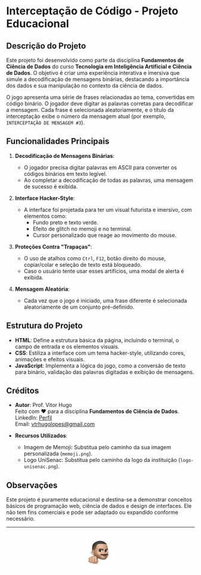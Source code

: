 # Interceptação de Código - Projeto Educacional

## Descrição do Projeto

Este projeto foi desenvolvido como parte da disciplina **Fundamentos de Ciência de Dados** do curso **Tecnologia em Inteligência Artificial e Ciência de Dados**. O objetivo é criar uma experiência interativa e imersiva que simule a decodificação de mensagens binárias, destacando a importância dos dados e sua manipulação no contexto da ciência de dados.

O jogo apresenta uma série de frases relacionadas ao tema, convertidas em código binário. O jogador deve digitar as palavras corretas para decodificar a mensagem. Cada frase é selecionada aleatoriamente, e o título da interceptação exibe o número da mensagem atual (por exemplo, `INTERCEPTAÇÃO DE MENSAGEM #3`).

## Funcionalidades Principais

1. **Decodificação de Mensagens Binárias**:
   - O jogador precisa digitar palavras em ASCII para converter os códigos binários em texto legível.
   - Ao completar a decodificação de todas as palavras, uma mensagem de sucesso é exibida.

2. **Interface Hacker-Style**:
   - A interface foi projetada para ter um visual futurista e imersivo, com elementos como:
     - Fundo preto e texto verde.
     - Efeito de glitch no memoji e no terminal.
     - Cursor personalizado que reage ao movimento do mouse.

3. **Proteções Contra "Trapaças"**:
   - O uso de atalhos como `Ctrl`, `F12`, botão direito do mouse, copiar/colar e seleção de texto está bloqueado.
   - Caso o usuário tente usar esses artifícios, uma modal de alerta é exibida.

4. **Mensagem Aleatória**:
   - Cada vez que o jogo é iniciado, uma frase diferente é selecionada aleatoriamente de um conjunto pré-definido.


## Estrutura do Projeto

- **HTML**: Define a estrutura básica da página, incluindo o terminal, o campo de entrada e os elementos visuais.
- **CSS**: Estiliza a interface com um tema hacker-style, utilizando cores, animações e efeitos visuais.
- **JavaScript**: Implementa a lógica do jogo, como a conversão de texto para binário, validação das palavras digitadas e exibição de mensagens.


## Créditos

- **Autor**: Prof. Vitor Hugo  
  Feito com ❤️ para a disciplina **Fundamentos de Ciência de Dados**.  
  LinkedIn: [Perfil](https://www.linkedin.com/in/vitor-hugo-lopes/)  
  Email: vtrhugolopes@gmail.com

- **Recursos Utilizados**:
  - Imagem de Memoji: Substitua pelo caminho da sua imagem personalizada (`memoji.png`).
  - Logo UniSenac: Substitua pelo caminho da logo da instituição (`logo-unisenac.png`).

## Observações

Este projeto é puramente educacional e destina-se a demonstrar conceitos básicos de programação web, ciência de dados e design de interfaces. Ele não tem fins comerciais e pode ser adaptado ou expandido conforme necessário.

---

<p align="center">
  <img src="memoji.png" alt="Memoji do Prof Vitor Hugo" width="100" height="100">
</p>
